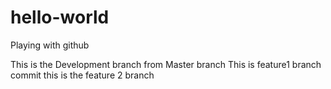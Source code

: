 # hello-world
Playing with github

This is the Development branch from Master branch
This is feature1 branch commit
this is the feature 2 branch
